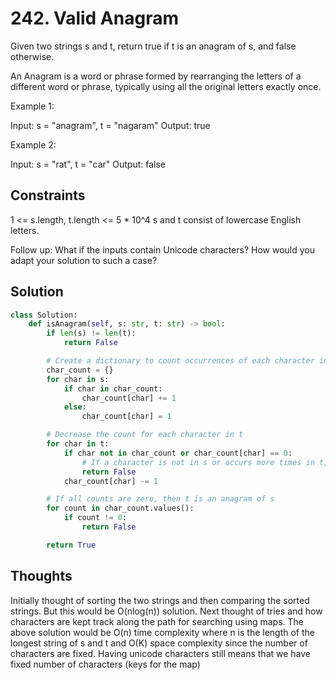 # 242. Valid Anagram

Given two strings s and t, return true if t is an anagram of s, and false otherwise.

An Anagram is a word or phrase formed by rearranging the letters of a different word or phrase, typically using all the original letters exactly once.

Example 1:

Input: s = "anagram", t = "nagaram"
Output: true

Example 2:

Input: s = "rat", t = "car"
Output: false

## Constraints

1 <= s.length, t.length <= 5 * 10^4
s and t consist of lowercase English letters.

Follow up: What if the inputs contain Unicode characters? How would you adapt your solution to such a case?

## Solution

```python
class Solution:
    def isAnagram(self, s: str, t: str) -> bool:
        if len(s) != len(t):
            return False

        # Create a dictionary to count occurrences of each character in s
        char_count = {}
        for char in s:
            if char in char_count:
                char_count[char] += 1
            else:
                char_count[char] = 1

        # Decrease the count for each character in t
        for char in t:
            if char not in char_count or char_count[char] == 0:
                # If a character is not in s or occurs more times in t, return False
                return False
            char_count[char] -= 1

        # If all counts are zero, then t is an anagram of s
        for count in char_count.values():
            if count != 0:
                return False

        return True
```

## Thoughts

Initially thought of sorting the two strings and then comparing the sorted strings. But this would be O(nlog(n)) solution.
Next thought of tries and how characters are kept track along the path for searching using maps.
The above solution would be O(n) time complexity where n is the length of the longest string of s and t and O(K) space complexity since the number of characters are fixed. Having unicode characters still means that we have fixed number of characters (keys for the map)
